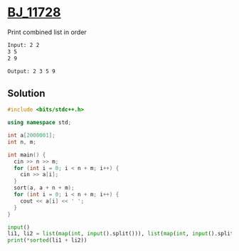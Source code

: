# [BJ_11728](https://acmicpc.net/problem/11728)

Print combined list in order

```txt
Input: 2 2
3 5
2 9

Output: 2 3 5 9
```

## Solution

```cpp
#include <bits/stdc++.h>

using namespace std;

int a[2000001];
int n, m;

int main() {
  cin >> n >> m;
  for (int i = 0; i < n + m; i++) {
    cin >> a[i];
  }
  sort(a, a + n + m);
  for (int i = 0; i < n + m; i++) {
    cout << a[i] << ' ';
  }
}
```

```py
input()
li1, li2 = list(map(int, input().split())), list(map(int, input().split()))
print(*sorted(li1 + li2))
```
